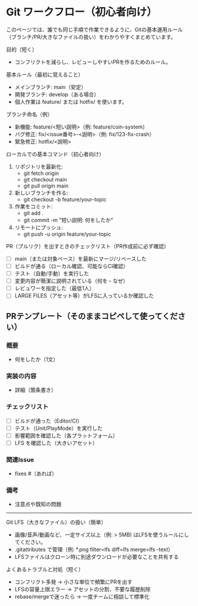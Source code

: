 # Git ワークフロー（初心者向け）

このページでは、誰でも同じ手順で作業できるように、Gitの基本運用ルール（ブランチ/PR/大きなファイルの扱い）をわかりやすくまとめています。

目的（短く）
- コンフリクトを減らし、レビューしやすいPRを作るためのルール。

基本ルール（最初に覚えること）
- メインブランチ: main（安定）
- 開発ブランチ: develop（ある場合）
- 個人作業は feature/ または hotfix/ を使います。

ブランチ命名（例）
- 新機能: feature/<短い説明>（例: feature/coin-system）
- バグ修正: fix/<issue番号>-<説明>（例: fix/123-fix-crash）
- 緊急修正: hotfix/<説明>

ローカルでの基本コマンド（初心者向け）
1. リポジトリを最新化:
   - git fetch origin
   - git checkout main
   - git pull origin main
2. 新しいブランチを作る:
   - git checkout -b feature/your-topic
3. 作業をコミット:
   - git add .
   - git commit -m "短い説明: 何をしたか"
4. リモートにプッシュ:
   - git push -u origin feature/your-topic

PR（プルリク）を出すときのチェックリスト（PR作成前に必ず確認）
- [ ] main（または対象ベース）を最新にマージ/リベースした
- [ ] ビルドが通る（ローカル確認、可能ならCI確認）
- [ ] テスト（自動/手動）を実行した
- [ ] 変更内容が簡潔に説明されている（何を・なぜ）
- [ ] レビュワーを指定した（最低1人）
- [ ] LARGE FILES（アセット等）がLFSに入っているか確認した

PRテンプレート（そのままコピペして使ってください）
---
### 概要
- 何をしたか（1文）

### 実装の内容
- 詳細（箇条書き）

### チェックリスト
- [ ] ビルドが通った（Editor/CI）
- [ ] テスト（Unit/PlayMode）を実行した
- [ ] 影響範囲を確認した（各プラットフォーム）
- [ ] LFS を確認した（大きいアセット）

### 関連Issue
- fixes #<issue-number>（あれば）

### 備考
- 注意点や既知の問題

---

Git LFS（大きなファイル）の扱い（簡単）
- 画像/音声/動画など、一定サイズ以上（例: > 5MB) はLFSを使うルールにしてください。
- .gitattributes で管理（例: *.png filter=lfs diff=lfs merge=lfs -text）
- LFSファイルはクローン時に別途ダウンロードが必要なことを共有する

よくあるトラブルと対処（短く）
- コンフリクト多発 → 小さな単位で頻繁にPRを出す
- LFSの容量上限エラー → アセットの分割、不要な履歴削除
- rebase/mergeで迷ったら → 一度チームに相談して標準化

